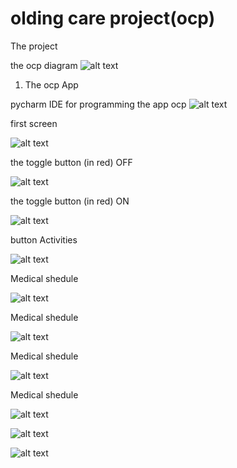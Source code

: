 # olding care project(ocp)
The project
 
the ocp diagram
![alt text](./images/projecto-ocp.jpg)


1. The ocp App

pycharm IDE for programming the app ocp
![alt text](./images/ocp-0.jpg)

first screen

![alt text](./images/ocp-1.jpg)

the toggle button (in red)  OFF

![alt text](./images/ocp-2.jpg)

the toggle button (in red)  ON

![alt text](./images/ocp-3.jpg)

button Activities 

![alt text](./images/ocp-4.jpg)

Medical shedule

![alt text](./images/ocp-5.jpg)

Medical shedule

![alt text](./images/ocp-6.jpg)

Medical shedule

![alt text](./images/ocp-7.jpg)

Medical shedule

![alt text](./images/ocp-8.jpg)


![alt text](./images/ocp-9.jpg)


![alt text](./images/ocp.jpg)
